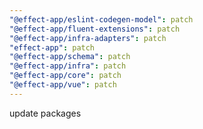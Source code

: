 ```yaml
---
"@effect-app/eslint-codegen-model": patch
"@effect-app/fluent-extensions": patch
"@effect-app/infra-adapters": patch
"effect-app": patch
"@effect-app/schema": patch
"@effect-app/infra": patch
"@effect-app/core": patch
"@effect-app/vue": patch
---
```


update packages

